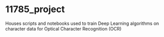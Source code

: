 # 11785_project
Houses scripts and notebooks used to train Deep Learning algorithms on character data for Optical Character Recognition (OCR)
